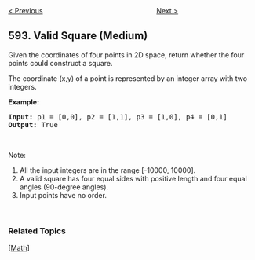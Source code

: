 <!--|This file generated by command(leetcode description); DO NOT EDIT.    |-->
<!--+----------------------------------------------------------------------+-->
<!--|@author    openset <openset.wang@gmail.com>                           |-->
<!--|@link      https://github.com/openset                                 |-->
<!--|@home      https://github.com/openset/leetcode                        |-->
<!--+----------------------------------------------------------------------+-->

[< Previous](https://github.com/openset/leetcode/tree/master/problems/fraction-addition-and-subtraction "Fraction Addition and Subtraction")
　　　　　　　　　　　　　　　　
[Next >](https://github.com/openset/leetcode/tree/master/problems/longest-harmonious-subsequence "Longest Harmonious Subsequence")

## 593. Valid Square (Medium)

<p>Given the coordinates of four points in 2D space, return whether the four points could construct a square.</p>

<p>The coordinate (x,y) of a point is represented by an integer array with two integers.</p>

<p><b>Example:</b></p>

<pre>
<b>Input:</b> p1 = [0,0], p2 = [1,1], p3 = [1,0], p4 = [0,1]
<b>Output:</b> True
</pre>

<p>&nbsp;</p>

<p>Note:</p>

<ol>
	<li>All the input integers are in the range [-10000, 10000].</li>
	<li>A valid square has four equal sides with positive length and four equal angles (90-degree angles).</li>
	<li>Input points have no order.</li>
</ol>

<p>&nbsp;</p>

### Related Topics
  [[Math](https://github.com/openset/leetcode/tree/master/tag/math/README.md)]
